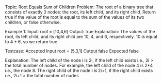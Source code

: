 Topic: Root Equals Sum of Children
Problem: The root of a binary tree that consists of exactly 3 nodes: the root, its left child, and its right child. 
Return true if the value of the root is equal to the sum of the values of its two children, or false otherwise.

Example 1:
Input: root = [10,4,6]
Output: true
Explanation: The values of the root, its left child, and its right child are 10, 4, and 6, respectively.
10 is equal to 4 + 6, so we return true.

Testcase:
Accepted
Input
root =
[5,3,1]
Output
false
Expected
false

Explanation: 
The left child of the node i is 2i, if the left child exists i.e., 2i > the total number of nodes. For example, the left child of the node 4 is 2*4 i.e., the node 8. 
The right child of the node i is 2i+1, if the right child exists i.e., 2i+1 > the total number of nodes
